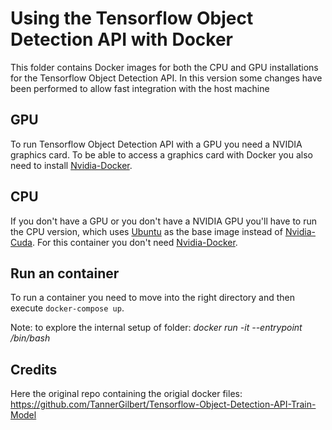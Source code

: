 # Using the Tensorflow Object Detection API with Docker

This folder contains Docker images for both the CPU and GPU installations for the Tensorflow Object Detection API.
In this version some changes have been performed to allow fast integration with the host machine

## GPU

To run Tensorflow Object Detection API with a GPU you need a NVIDIA graphics card. To be able to access a graphics card with Docker you also need to install [Nvidia-Docker](https://github.com/NVIDIA/nvidia-docker).

## CPU

If you don't have a GPU or you don't have a NVIDIA GPU you'll have to run the CPU version, which uses [Ubuntu](https://hub.docker.com/_/ubuntu) as the base image instead of [Nvidia-Cuda](https://hub.docker.com/r/nvidia/cuda). For this container you don't need [Nvidia-Docker](https://github.com/NVIDIA/nvidia-docker).

## Run an container

To run a container you need to move into the right  directory and then execute ```docker-compose up```.

Note: to explore the internal setup of folder: *docker run -it --entrypoint /bin/bash <image>*

## Credits

Here the original repo containing the origial docker files: https://github.com/TannerGilbert/Tensorflow-Object-Detection-API-Train-Model

